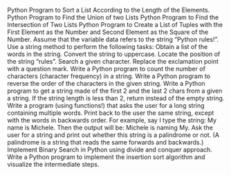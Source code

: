 Python Program to Sort a List According to the Length of the Elements.
Python Program to Find the Union of two Lists
Python Program to Find the Intersection of Two Lists
Python Program to Create a List of Tuples with the First Element as the Number and Second Element as the Square of the Number.
Assume that the variable data refers to the string “Python rules!”.
Use a string method to perform the following tasks:
Obtain a list of the words in the string.
Convert the string to uppercase.
Locate the position of the string “rules”.
Search a given character.
Replace the exclamation point with a question mark.
Write a Python program to count the number of characters (character frequency) in a string.
Write a Python program to reverse the order of the characters in the given string.
Write a Python program to get a string made of the first 2 and the last 2 chars from a given a string. If the string length is less than 2, return instead of the empty string.
Write a program (using functions!) that asks the user for a long string containing multiple words. Print back to the user the same string, except with the words in backwards order. For example, say I type the string: My name is Michele. Then the output will be: Michele is naming My. Ask the user for a string and print out whether this string is a palindrome or not. (A palindrome is a string that reads the same forwards and backwards.)
Implement Binary Search in Python using divide and conquer approach.
Write a Python program to implement the insertion sort algorithm and visualize the intermediate steps.